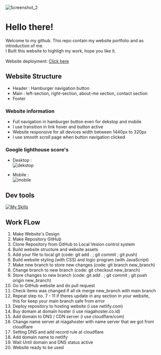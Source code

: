 
![Screenshot_2](https://github.com/RevoU-FSSE-2/week-4-RPrasetyoB/assets/129088807/486588f8-f0fb-486a-8788-85079f5c3334)

# Hello there!
Welcome to my github.
This repo contain my website portfolio and as introduction of me.<br>
I Built this website to highligh my work, hope you like it.<br>
<br>
Website deployment: <a href="https://renaldipb.site/" target="_blank">Click here</a>

## Website Structure
- Header : Hamburger navigation button<br>
- Main : left-section, right-section, about-me section, contact section<br>
- Footer
### Website information
- Full navigation in hamburger button even for dekstop and mobile
- I use transition in link hover and button active
- Website responsive for all devices width between 1440px to 320px
- I use smooth scroll page when button navigation clicked
### Google lighthouse score's
- Desktop : <br>
![dekstop](https://github.com/RevoU-FSSE-2/week-4-RPrasetyoB/assets/129088807/14197ddb-e366-48bd-8850-679a7a4525c6)

- Mobile : <br>
![mobile](https://github.com/RevoU-FSSE-2/week-4-RPrasetyoB/assets/129088807/59c7fd10-ba1c-47a1-8685-d1adf44a7c5f)

## Dev tools
[![My Skills](https://skills.thijs.gg/icons?i=html,css,js)](https://skills.thijs.gg)

## Work FLow
1. Make Website's Design
2. Make Repository GitHub
3. Clone Repository from GitHub to Local Vesion control system
4. Build website structure and website assets
5. Add your file to local git (code: git add . ; git commit ; git push)
6. Build website styling (with CSS) and logic program (with JavaScript)
7. Make new branch to store new changes (code: git branch new_branch)
8. Change branch to new branch (code: git checkout new_branch)
9. Store changes to new branch (code: git add . ; git commit ; git push origin new_branch)
10. Go to GitHub website and do pull request
11. Check items was changed if all ok merge new_branch with main branch
12. Repeat step no. 7 - 11 if theres update in any section in your website, this for keep your main branch safe from error
13. Deploy repository to hosting website (i use netlify.com)
14. Buy domain at domain hoster (i use niagahoster.co.id)
15. Add domain to DNS / CDN server (i use cloudflare/com)
16. Change name server at niagahoster with name server that we got from cloudflare
17. Setting DNS and add record rule at cloudflare
18. Add domain name to netlify
19. Wait Until domain and DNS status active
20. Website ready to be used


